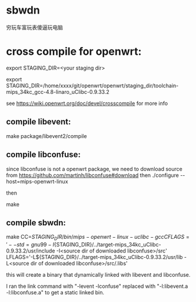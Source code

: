 # sbwdn
穷玩车富玩表傻逼玩电脑


# cross compile for openwrt:

export STAGING_DIR=\<your staging dir\>

export STAGING_DIR=/home/xxxx/git/openwrt/openwrt/staging_dir/toolchain-mips_34kc_gcc-4.8-linaro_uClibc-0.9.33.2

see https://wiki.openwrt.org/doc/devel/crosscompile for more info

## compile libevent:

make package/libevent2/compile

## compile libconfuse:

since libconfuse is not a openwrt package, we need to download source from https://github.com/martinh/libconfuse#download then
./configure --host=mips-openwrt-linux

then

make

## compile sbwdn:

make CC=${STAGING_DIR}/bin/mips-openwrt-linux-uclibc-gcc CFLAGS='--std=gnu99 -I${STAGING_DIR}/../target-mips_34kc_uClibc-0.9.33.2/usr/include -I\<source dir of downloaded libconfuse\>/src' LFLAGS='-L${STAGING_DIR}/../target-mips_34kc_uClibc-0.9.33.2/usr/lib -L\<source dir of downloaded libconfuse\>/src/.libs'

this will create a binary that dynamically linked with libevent and libconfuse.

I ran the link command with "-levent -lconfuse" replaced with "-l:libevent.a -l:libconfuse.a" to get a static linked bin.

